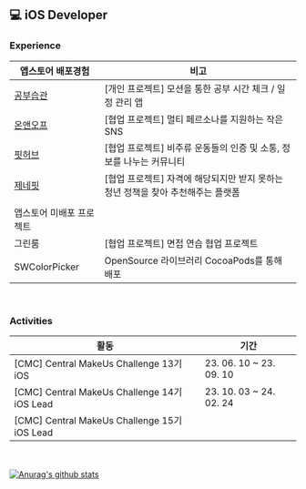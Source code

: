 💻 iOS Developer
---------------

### Experience
| 앱스토어 배포경험 | 비고 |
|---|---|
| [ 공부습관 ](https://apps.apple.com/kr/app/%EA%B3%B5%EB%B6%80%EC%8A%B5%EA%B4%80/id1615341796) | [개인 프로젝트] 모션을 통한 공부 시간 체크 / 일정 관리 앱 |
| [ 온앤오프 ](https://apps.apple.com/kr/app/onandoff/id6446398911) | [협업 프로젝트] 멀티 페르소나를 지원하는 작은 SNS |
| [ 핏허브 ](https://apps.apple.com/kr/app/fithub/id6450687753) | [협업 프로젝트] 비주류 운동들의 인증 및 소통, 정보를 나누는 커뮤니티  |
| [ 제네핏 ](https://apps.apple.com/kr/app/%EC%A0%9C%EB%84%A4%ED%95%8F/id6475264796) | [협업 프로젝트] 자격에 해당되지만 받지 못하는 청년 정책을 찾아 추천해주는 플랫폼    |
| |
| 앱스토어 미배포 프로젝트 | 
| 그린룸 | [협업 프로젝트] 면접 연습 협업 프로젝트 |
| SWColorPicker | OpenSource 라이브러리 CocoaPods를 통해 배포|

<br>

### Activities
| 활동 | 기간 |
|---|---|
| [CMC] Central MakeUs Challenge 13기 iOS | 23. 06. 10 ~ 23. 09. 10 |
| [CMC] Central MakeUs Challenge 14기 iOS Lead | 23. 10. 03 ~ 24. 02. 24 |
| [CMC] Central MakeUs Challenge 15기 iOS Lead


<br><br>
[![Anurag's github stats](https://github-readme-stats-git-masterrstaa-rickstaa.vercel.app/api?username=iosdevSW)](https://github.com/anuraghazra/github-readme-stats&theme=radical)
